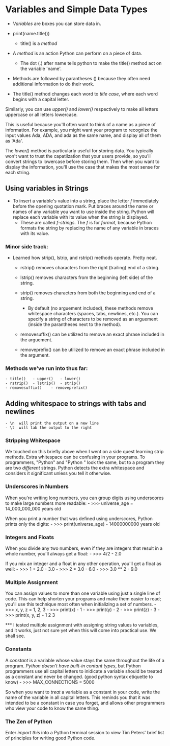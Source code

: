 # Variables and Simple Data Types
- _Variables_ are boxes you can store data in.

- print(name.title())
    - title() is a _method_
- A _method_ is an action Python can perform on a piece of data.
    - The dot (.) after name tells python to make the title() method act on the variable 'name'.
- Methods are followed by parantheses () because they often need additional information to do their work.

* The title() method changes each word to _title case_, where each word begins with a capital letter.

Similarly, you can use _upper()_ and _lower()_ respectively to make all letters uppercase or all letters lowercase.

This is useful because you'll often want to think of a name as a piece of information. For example, you might want your program to recognize the input values Ada, ADA, and ada as the same name, and display all of them as 'Ada'.

The _lower()_ method is particularly useful for storing data. You typically won't want to trust the capatilzation that your users provide, so you'll convert strings to lowercase before storing them. Then when you want to display the information, you'll use the case that makes the most sense for each string.

## Using variables in Strings

- To insert a variable's value into a string, place the letter _f_ immediately before the opening quotation mark. Put braces around the name or names of any variable you want to use inside the string. Python will replace each variable with its value when the string is displayed.
    - These are called _f-strings_. The _f_ is for _format_, because Python formats the string by replacing the name of any variable in braces with its value.



### Minor side track:
- Learned how strip(), lstrip, and rstrip() methods operate. Pretty neat.
    - rstrip() removes characters from the right (trailing) end of a string.
    - lstrip() removes characters from the beginning (left side) of the string.
    - strip() removes characters from both the beginning and end of a string.
        - By default (no arguement included), these methods remove whitespace characters (spaces, tabs, newlines, etc.). You can specify a string of characters to be removed as an arguement (inside the parantheses next to the method).

    - removesuffix() can be utilized to remove an exact phrase included in the arguement.
    - removeprefix() can be utilized to remove an exact phrase included in the argument.

### Methods we've run into thus far:
    - title()   - upper()   - lower()
    - rstrip()  - lstrip()  - strip()
    - removesuffix()    - removeprefix()

## Adding whitespace to strings with tabs and newlines
    - \n  will print the output on a new line
    - \t  will tab the output to the right

### Stripping Whitespace
We touched on this briefly above when I went on a side quest learning strip methods. Extra whitespace can be confusing in your programs. To programmers, "Python" and "Python " look the same, but to a program they are two _different_ strings. Python detects the extra whitespace and considers it significant unless you tell it otherwise.

### Underscores in Numbers
When you're writing long numbers, you can group digits using underscores to make large numbers more readable:
    -    >>> universe_age = 14_000_000_000 years old

When you print a number that was defined using underscores, Python prints only the digits:
    -    >>> print(universe_age)
    -    14000000000 years old

### Integers and Floats
When you divide any two numbers, even if they are integers that result in a whole number, you'll always get a float:
    -    >>> 4/2
    -    2.0

If you mix an integer and a float in any other operation, you'll get a float as well:
    -    >>> 1 + 2.0
    -    3.0
    -    >>> 2 * 3.0
    -    6.0
    -    >>> 3.0 ** 2
    -    9.0

### Multiple Assignment
You can assign values to more than one variable using just a single line of code. This can help shorten your programs and make them easier to read; you'll use this technique most often when initializing a set of numbers.
    -    >>> x, y, z = 1, 2, 3
    -    >>> print(x)
    -    1
    -    >>> print(y)
    -    2
    -    >>> print(z)
    -    3
    -    >>> print(x, y, z)
    -    1 2 3

*** I tested multiple assignment with assigning string values to variables, and it works, just not sure yet when this will come into practical use. We shall see.

### Constants
A _constant_ is a variable whose value stays the same throughout the life of a program. _Python doesn't have built-in contant types_, but Python programmers use all capital letters to inidicate a variable should be treated as a constant and never be changed. (good python syntax etiquette to know)
    -    >>> MAX_CONNECTIONS = 5000

So when you want to _treat_ a variable as a constant in your code, write the name of the variable in all capital letters. This reminds you that it was intended to be a constant in case you forget, and allows other programmers who view your code to know the same thing.

### The Zen of Python
Enter _import this_ into a Python terminal session to view Tim Peters' brief list of principles for writing good Python code. 
